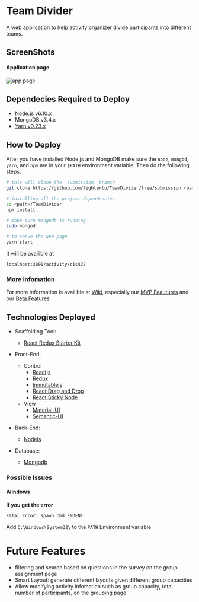 # Team Divider
A web application to help activity organizer divide participants into different teams.

## ScreenShots
#### Application page
![app page](https://cloud.githubusercontent.com/assets/11642176/25405696/ee38118e-29b8-11e7-8b3f-b4f84c71155e.png)

## Dependecies Required to Deploy
* Node.js v6.10.x 
* MongoDB v3.4.x
* [Yarn v0.23.x](https://yarnpkg.com/en/)

## How to Deploy
After you have installed Node.js and MongoDB make sure the `node`, `mongod`, `yarn`, and `npm` are in your `$PATH` environment variable. Then do the following steps.

```bash
# this will clone the 'submission' branch
git clone https://github.com/lightertu/TeamDivider/tree/submission <path>

# installing all the project dependencies
cd <path>/TeamDivider
npm install

# make sure mongodb is running
sudo mongod

# to serve the web page
yarn start
```
It will be availible at 
```
localhost:3000/activity/cis422
```

### More infomation
For more information is availible at [Wiki](https://github.com/lightertu/TeamDivider/wiki), especially our [MVP Feautures](https://github.com/lightertu/TeamDivider/wiki) and our [Beta Features](https://github.com/lightertu/TeamDivider/wiki/BETA-Features-(Not-in-MVP))


## Technologies Deployed
* Scaffolding Tool:
	- [React Redux Starter Kit](https://github.com/davezuko/react-redux-starter-kit)
* Front-End:
	- Control
		- [Reactjs](https://facebook.github.io/react/)
		- [Redux](http://redux.js.org/)
		- [Immutablejs](https://facebook.github.io/immutable-js/)
		- [React Drag and Drop](http://react-dnd.github.io/react-dnd/)
		- [React Sticky Node](https://github.com/yahoo/react-stickynode)
	- View
		- [Material-UI](http://www.material-ui.com/)
		- [Semantic-UI](https://github.com/Semantic-Org/Semantic-UI-React)
		
* Back-End:
	- [Nodejs](https://nodejs.org/en/)
	
* Database:
	- [Mongodb](https://nodejs.org/en/)
	

### Possible Issues
#### Windows
**If you get the error**

```bash
Fatal Error: spawn cmd ENOENT
```
Add `C:\Windows\System32\` to the `PATH` Environment variable


# Future Features
* filtering and search based on questions in the survey on the group assignment page
* Smart Layout: generate different layouts given different group capacities
* Allow modifying activity infomation such as group capacity, total number of participants, on the grouping page
